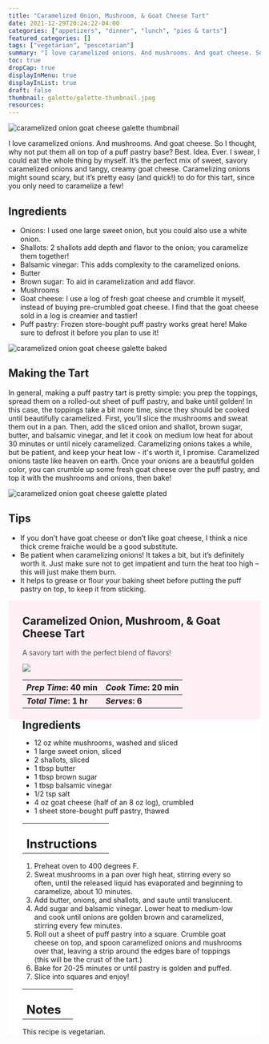 ```yaml
---
title: "Caramelized Onion, Mushroom, & Goat Cheese Tart"
date: 2021-12-29T20:24:22-04:00
categories: ["appetizers", "dinner", "lunch", "pies & tarts"]
featured_categories: []
tags: ["vegetarian", "pescetarian"]
summary: "I love caramelized onions. And mushrooms. And goat cheese. So I thought, why not put them all on top of a puff pastry base? It’s the perfect mix of sweet, savory caramelized onions and tangy, creamy goat cheese."
toc: true
dropCap: true
displayInMenu: true
displayInList: true
draft: false
thumbnail: galette/galette-thumbnail.jpeg
resources:
---
```


![caramelized onion goat cheese galette thumbnail](../../galette/galette-thumbnail.jpeg)

I love caramelized onions. And mushrooms. And goat cheese. So I thought, why not put them all on top of a puff pastry base? Best. Idea. Ever. I swear, I could eat the whole thing by myself. It’s the perfect mix of sweet, savory caramelized onions and tangy, creamy goat cheese. Caramelizing onions might sound scary, but it’s pretty easy (and quick!) to do for this tart, since you only need to caramelize a few!

## Ingredients

- Onions: I used one large sweet onion, but you could also use a white onion.
- Shallots: 2 shallots add depth and flavor to the onion; you caramelize them together!
- Balsamic vinegar: This adds complexity to the caramelized onions.
- Butter
- Brown sugar: To aid in caramelization and add flavor.
- Mushrooms
- Goat cheese: I use a log of fresh goat cheese and crumble it myself, instead of buying pre-crumbled goat cheese. I find that the goat cheese sold in a log is creamier and tastier!
- Puff pastry: Frozen store-bought puff pastry works great here! Make sure to defrost it before you plan to use it!

![caramelized onion goat cheese galette baked](../../galette/baked-galette.jpeg)

## Making the Tart

In general, making a puff pastry tart is pretty simple: you prep the toppings, spread them on a rolled-out sheet of puff pastry, and bake until golden! In this case, the toppings take a bit more time, since they should be cooked until beautifully caramelized. First, you’ll slice the mushrooms and sweat them out in a pan. Then, add the sliced onion and shallot, brown sugar, butter, and balsamic vinegar, and let it cook on medium low heat for about 30 minutes or until nicely caramelized. Caramelizing onions takes a while, but be patient, and keep your heat low - it's worth it, I promise. Caramelized onions taste like heaven on earth. Once your onions are a beautiful golden color, you can crumble up some fresh goat cheese over the puff pastry, and top it with the mushrooms and onions, then bake!

![caramelized onion goat cheese galette plated](../../galette/galette-plated.jpeg)

## Tips

- If you don’t have goat cheese or don’t like goat cheese, I think a nice thick creme fraiche would be a good substitute.
- Be patient when caramelizing onions! It takes a bit, but it’s definitely worth it. Just make sure not to get impatient and turn the heat too high – this will just make them burn.
- It helps to grease or flour your baking sheet before putting the puff pastry on top, to keep it from sticking.

<div style = "background-color: lavenderblush;"  id = "recipe"> 
<div style = "background-color:lavenderblush; padding-left:2em; margin-top:0; margin-bottom:0;">

<div style="display:grid; align-items:start; justify-content:space-between; padding-right:2em" class="grid-cols-2 gap-2 md:gap-4 lg:gap-8 xl:gap-12"><div class = "mb-8"><h2>Caramelized Onion, Mushroom, & Goat Cheese Tart</h2><p style = "font-weight: 300;">A savory tart with the perfect blend of flavors!</p></div> <img src="../../galette/galette-thumbnail.jpeg" class="w-full h-auto mx-auto"></div>

| _Prep Time_: 40 min  | _Cook Time_: 20 min  |
| :--- | :--- |
| **_Total Time_: 1 hr** | **_Serves_: 6**  |

</div>
<div style="background-color: white; padding-left:2em; padding-right:2em; border-width:3px; border-color:lavenderblush; margin-top:0;">
 <div><h2 style = "margin-top:1em; margin-bottom:0;" >Ingredients</h2></div>

- 12 oz white mushrooms, washed and sliced
- 1 large sweet onion, sliced
- 2 shallots, sliced
- 1 tbsp butter
- 1 tbsp brown sugar
- 1 tbsp balsamic vinegar
- 1/2 tsp salt
- 4 oz goat cheese (half of an 8 oz log), crumbled
- 1 sheet store-bought puff pastry, thawed

|   |    |
| :--- | :--- |
| <div><h2 style = "margin-top:1em; margin-bottom:0;" >Instructions</h2></div>|   |

1. Preheat oven to 400 degrees F.
2. Sweat mushrooms in a pan over high heat, stirring every so often, until the released liquid has evaporated and beginning to caramelize, about 10 minutes.
3. Add butter, onions, and shallots, and saute until translucent.
4. Add sugar and balsamic vinegar. Lower heat to medium-low and cook until onions are golden brown and caramelized, stirring every few minutes.
5. Roll out a sheet of puff pastry into a square. Crumble goat cheese on top, and spoon caramelized onions and mushrooms over that, leaving a strip around the edges bare of toppings (this will be the crust of the tart.)
6. Bake for 20-25 minutes or until pastry is golden and puffed.
7. Slice into squares and enjoy!

|   |    |
| :--- | :--- |
| <div><h2 style = "margin-top:1em; margin-bottom:0;" >Notes</h2></div>|   |

This recipe is vegetarian.

</div>
</div>

